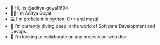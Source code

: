 - 👋 Hi, Its @aditya-goyal1694
- 👨‍🎓 I'm Aditya Goyal
- 💻 I'm proficient in python, C++ and mysql.
- 🌱 I’m currently diving deep in the world of Software Development and Devops.
- 💞️ I'm looking to collaborate on any projects on web dev.
